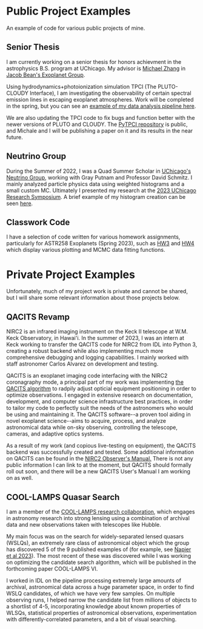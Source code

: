 # Public Project Examples
An example of code for various public projects of mine.

## Senior Thesis 
I am currently working on a senior thesis for honors achievment in the astrophysics B.S. program at UChicago. My advisor is [Michael Zhang](https://astro.uchicago.edu/~mz/) in [Jacob Bean's Exoplanet Group](https://astro.uchicago.edu/~jbean/index.html). 

Using hydrodynamics+photoionization simulation TPCI (The PLUTO-CLOUDY Interface), I am investigating the observability of certain spectral emission lines in escaping exoplanet atmospheres. Work will be completed in the spring, but you can see an [example of my data analysis pipeline here](2024_thesis_analyze_continuum.ipynb).

We are also updating the TPCI code to fix bugs and function better with the newer versions of PLUTO and CLOUDY. The [PyTPCI repository](https://github.com/ideasrule/pytpci) is public, and Michale and I will be publishing a paper on it and its results in the near future.

## Neutrino Group
During the Summer of 2022, I was a Quad Summer Scholar in [UChicago's Neutrino Group](https://voices.uchicago.edu/neutrino/), working with Gray Putnam and Professor David Schmitz. I mainly analyzed particle physics data using weighted histograms and a small custom MC. Ultimately I presented my research at the [2023 UChicago Research Symposium](2023_ResearchSymposium_Poster.jpg). A brief example of my histogram creation can be seen [here](2022_scalartime_hist.py).

## Classwork Code
I have a selection of code written for various homework assignments, particularly for ASTR258 Exoplanets (Spring 2023), such as [HW3](2023_RRosener_hw3_nb.ipynb) and [HW4](2023_RRosener_hw4.ipynb) which display various plotting and MCMC data fitting functions.

# Private Project Examples
Unfortunately, much of my project work is private and cannot be shared, but I will share some relevant information about those projects below.

## QACITS Revamp
NIRC2 is an infrared imaging instrument on the Keck II telescope at W.M. Keck Observatory, in Hawai'i. In the summer of 2023, I was an intern at Keck working to transfer the QACITS code for NIRC2 from IDL into Python 3, creating a robust backend while also implementing much more comprehensive debugging and logging capabilities. I mainly worked with staff astronomer Carlos Alvarez on development and testing.

QACITS is an exoplanet imaging code interfacing with the NIRC2 coronagraphy mode, a principal part of my work was implementing [the QACITS algorithm](https://www.aanda.org/articles/aa/full_html/2015/12/aa27102-15/aa27102-15.html) to radpily adjust opticial equipment positioning in order to optimize observations. I engaged in extensive research on documentation, development, and computer science infrastructure best practices, in order to tailor my code to perfectly suit the needs of the astronomers who would be using and maintaining it. The QACITS software--a proven tool aiding in novel exoplanet science--aims to acquire, process, and analyze astronomical data while on-sky observing, controlling the telescope, cameras, and adaptive optics systems.

As a result of my work (and copious live-testing on equipment), the QACITS backend was successfully created and tested. Some additional information on QACITS can be found in the [NIRC2 Observer's Manual.](https://www2.keck.hawaii.edu/inst/nirc2/ObserversManual.html) There is not any public information I can link to at the moment, but QACITS should formally roll out soon, and there will be a new QACITS User's Manual I am working on as well.

## COOL-LAMPS Quasar Search
I am a member of the [COOL-LAMPS research collaboration](https://coollamps.github.io/index.html), which engages in astronomy research into strong lensing using a combination of archival data and new observations taken with telescopes like Hubble. 

My main focus was on the search for widely-separated lensed quasars (WSLQs), an extremely rare class of astronomical object which the group has discovered 5 of the 9 published examples of (for example, see [Napier et al 2023](https://inspirehep.net/literature/2662079)). The most recent of these was discovered while I was working on optimizing the candidate search algorithm, which will be published in the forthcoming paper COOL-LAMPS VI.

I worked in IDL on the pipeline processing extremely large amounts of archival, astronomical data across a huge parameter space, in order to find WSLQ candidates, of which we have very few samples. On multiple observing runs, I helped narrow the candidate list from millions of objects to a shortlist of 4-5, incorporating knowledge about known properties of WLSQs, statistical properties of astronomical observations, experimentation with differently-correlated parameters, and a bit of visual searching. 
